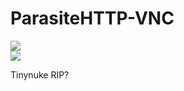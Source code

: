 # ParasiteHTTP-VNC

<img src="https://i.ibb.co/RyHfJNQ/Screenshot-2021-12-25-at-18-21-00-HVNC.png" ><br>
<img src="https://i.ibb.co/XL0RbQL/Unbenaggnnt.png" ><br>


Tinynuke RIP?
